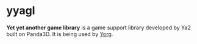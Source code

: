 yyagl
=========

**Yet yet another game library** is a game support library developed by Ya2 built on Panda3D. It is being used by [Yorg](http://www.ya2.it/pages/yorg.html).
